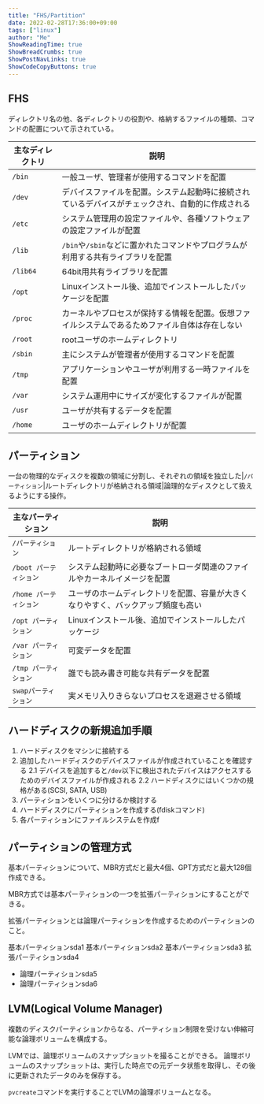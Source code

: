 ```yaml
---
title: "FHS/Partition"
date: 2022-02-28T17:36:00+09:00
tags: ["linux"] 
author: "Me"
ShowReadingTime: true
ShowBreadCrumbs: true
ShowPostNavLinks: true
ShowCodeCopyButtons: true
---
```


## FHS

ディレクトリ名の他、各ディレクトリの役割や、格納するファイルの種類、コマンドの配置について示されている。

|主なディレクトリ|説明|
|-|-|
|`/bin`|一般ユーザ、管理者が使用するコマンドを配置|
|`/dev`|デバイスファイルを配置。システム起動時に接続されているデバイスがチェックされ、自動的に作成される|
|`/etc`|システム管理用の設定ファイルや、各種ソフトウェアの設定ファイルが配置|
|`/lib`|`/bin`や`/sbin`などに置かれたコマンドやプログラムが利用する共有ライブラリを配置|
|`/lib64`|64bit用共有ライブラリを配置|
|`/opt`|Linuxインストール後、追加でインストールしたパッケージを配置|
|`/proc`|カーネルやプロセスが保持する情報を配置。仮想ファイルシステムであるためファイル自体は存在しない|
|`/root`|rootユーザのホームディレクトリ|
|`/sbin`|主にシステムが管理者が使用するコマンドを配置|
|`/tmp`|アプリケーションやユーザが利用する一時ファイルを配置|
|`/var`|システム運用中にサイズが変化するファイルが配置|
|`/usr`|ユーザが共有するデータを配置|
|`/home`|ユーザのホームディレクトリが配置|

## パーティション

一台の物理的なディスクを複数の領域に分割し、それぞれの領域を独立した|`/パーティション`|ルートディレクトリが格納される領域|論理的なディスクとして扱えるようにする操作。

|主なパーティション|説明|
|-|-|
|`/パーティション`|ルートディレクトリが格納される領域|
|`/boot パーティション`|システム起動時に必要なブートローダ関連のファイルやカーネルイメージを配置|
|`/home パーティション`|ユーザのホームディレクトリを配置、容量が大きくなりやすく、バックアップ頻度も高い|
|`/opt パーティション`|Linuxインストール後、追加でインストールしたパッケージ|
|`/var パーティション`|可変データを配置|
|`/tmp パーティション`|誰でも読み書き可能な共有データを配置|
|`swapパーティション`|実メモリ入りきらないプロセスを退避させる領域|

## ハードディスクの新規追加手順

1. ハードディスクをマシンに接続する
2. 追加したハードディスクのデバイスファイルが作成されていることを確認する
  2.1 デバイスを追加すると`/dev`以下に検出されたデバイスはアクセスするためのデバイスファイルが作成される
  2.2 ハードディスクにはいくつかの規格がある(SCSI, SATA, USB)
3. パーティションをいくつに分けるか検討する
4. ハードディスクにパーティションを作成する(fdiskコマンド)
5. 各パーティションにファイルシステムを作成f

## パーティションの管理方式

基本パーティションについて、MBR方式だと最大4個、GPT方式だと最大128個作成できる。

MBR方式では基本パーティションの一つを拡張パーティションにすることができる。

拡張パーティションとは論理パーティションを作成するためのパーティションのこと。

基本パーティションsda1
基本パーティションsda2
基本パーティションsda3
拡張パーティションsda4

- 論理パーティションsda5
- 論理パーティションsda6

## LVM(Logical Volume Manager)

複数のディスクパーティションからなる、パーティション制限を受けない伸縮可能な論理ボリュームを構成する。

LVMでは、論理ボリュームのスナップショットを撮ることができる。
論理ボリュームのスナップショットは、実行した時点での元データ状態を取得し、その後に更新されたデータのみを保存する。

`pvcreate`コマンドを実行することでLVMの論理ボリュームとなる。
